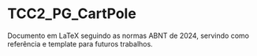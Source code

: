 # TCC2_PG_CartPole
Documento em LaTeX seguindo as normas ABNT de 2024, servindo como referência e template para futuros trabalhos.
